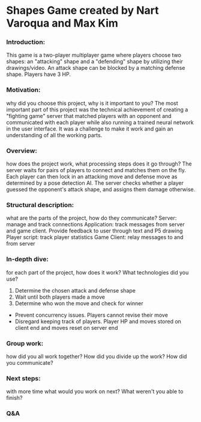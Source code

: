 Shapes Game created by Nart Varoqua and Max Kim
===========================

### Introduction: 
This game is a two-player multiplayer game where players choose two shapes: an "attacking" shape and a "defending" shape by utilizing their drawings/video. An attack shape can be blocked by a matching defense shape. Players have 3 HP. 


### Motivation: 
why did you choose this project, why is it important to you?
The most important part of this project was the technical achievement of creating a "fighting game" server that matched players with an opponent and communicated with each player while also running a trained neural network in the user interface. It was a challenge to make it work and gain an understanding of all the working parts.

### Overview: 
how does the project work, what processing steps does it go through?
The server waits for pairs of players to connect and matches them on the fly. Each player can then lock in an attacking move and defense move as determined by a pose detection AI. The server checks whether a player guessed the opponent's attack shape, and assigns them damage otherwise. 

### Structural description: 
what are the parts of the project, how do they communicate?
Server: manage and track connections
Application: track messages from server and game client. Provide feedback to user through text and P5 drawing
Player script: track player statistics
Game Client: relay messages to and from server


### In-depth dive: 
for each part of the project, how does it work? What technologies did you use?

1. Determine the chosen attack and defense shape 
2. Wait until both players made a move 
3. Determine who won the move and check for winner 

* Prevent concurrency issues. Players cannot revise their move 
* Disregard keeping track of players. Player HP and moves stored on client end and moves reset on server end


### Group work: 
how did you all work together? How did you divide up the work? How did you communicate?

### Next steps: 
with more time what would you work on next? What weren't you able to finish?

### Q&A
